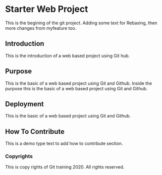 # Starter Web Project

This is the begining of the git project. Adding some text for Rebasing, then more changes from myfeature too.

## Introduction

This is the introduction of a web based project using Git hub.

## Purpose

This is the basic of a web based project using Git and Github.
Inside the purpose this is the basic of a web based project using Git and Github.

## Deployment

This is the basic of a web based project using Git and Github.

## How To Contribute

This is a demo type text to add how to contribute section.

### Copyrights

This is copy rights of Git training 2020. All rights reserved.


